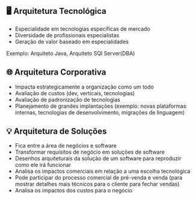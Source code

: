 ## 🖥️ Arquitetura Tecnológica 

- Especialidade em tecnologias específicas de mercado
- Diversidade de profissionais especialistas
- Geração de valor baseado em especialidades

Exemplo: Arquiteto Java, Arquiteto SQl Server(DBA)

## 🌐 Arquitetura Corporativa

- Impacta estrategicamente a organização como um todo
- Avaliação de custos (dev, verticais, tecnologias)
- Avaliação de padronização de tecnologias
- Planejamento de grandes implantações (exemplo: novas plataformas internas, tecnologias de desenvolvimento, migrações de linguagem)

## 💡 Arquitetura de Soluções

- Fica entre a área de negócios e software
- Transformar requisitos de negócio em soluções de software
- Desenhos arquiteturais da solução de um software para reproduzir como ele irá funcionar
- Analisa os impactos comerciais em relação a uma escolha tecnológica
- Pode participar do processo comercial de pré-venda e venda (para mostrar detalhes mais técnicos para o cliente para fechar vendas)
- Analisa os impactos dos custos para o negócio